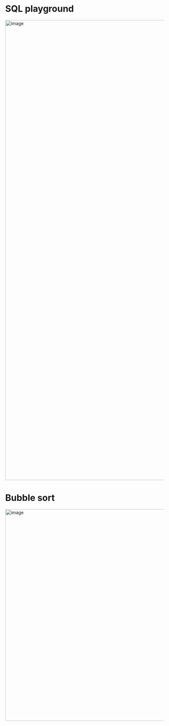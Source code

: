 # SQL playground
<img width="1458" alt="image" src="https://github.com/user-attachments/assets/01448b73-2ae7-4f98-924c-88017a621953">

# Bubble sort 
<img width="671" alt="image" src="https://github.com/user-attachments/assets/6471356d-5f34-43a3-96f3-cebc68b98b88">
